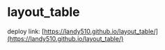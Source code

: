 # layout_table
deploy link: [https://landy510.github.io/layout_table/](https://landy510.github.io/layout_table/)
